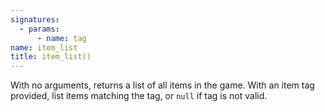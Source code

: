```yaml
---
signatures:
  - params:
      - name: tag
name: item_list
title: item_list()
---
```



With no arguments, returns a list of all items in the game. With an item tag
provided, list items matching the tag, or `null` if tag is not valid.
